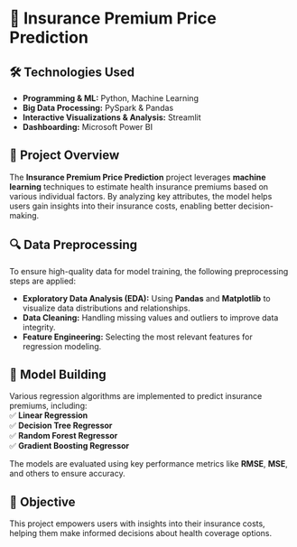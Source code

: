 # 🚀 Insurance Premium Price Prediction  

## 🛠️ Technologies Used  
- **Programming & ML:** Python, Machine Learning  
- **Big Data Processing:** PySpark & Pandas
- **Interactive Visualizations & Analysis:** Streamlit  
- **Dashboarding:** Microsoft Power BI  

## 📌 Project Overview  
The **Insurance Premium Price Prediction** project leverages **machine learning** techniques to estimate health insurance premiums based on various individual factors. By analyzing key attributes, the model helps users gain insights into their insurance costs, enabling better decision-making.  

## 🔍 Data Preprocessing  
To ensure high-quality data for model training, the following preprocessing steps are applied:  
- **Exploratory Data Analysis (EDA):** Using **Pandas** and **Matplotlib** to visualize data distributions and relationships.  
- **Data Cleaning:** Handling missing values and outliers to improve data integrity.  
- **Feature Engineering:** Selecting the most relevant features for regression modeling.  

## 🤖 Model Building  
Various regression algorithms are implemented to predict insurance premiums, including:  
✅ **Linear Regression**  
✅ **Decision Tree Regressor**  
✅ **Random Forest Regressor**  
✅ **Gradient Boosting Regressor**  

The models are evaluated using key performance metrics like **RMSE**, **MSE**, and others to ensure accuracy.  

## 🎯 Objective  
This project empowers users with insights into their insurance costs, helping them make informed decisions about health coverage options.  
